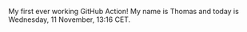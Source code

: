 My first ever working GitHub Action!
My name is Thomas and today is Wednesday, 11 November, 13:16 CET. 
